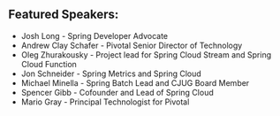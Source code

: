 ## Featured Speakers: 


  * Josh Long - Spring Developer Advocate
  * Andrew Clay Schafer - Pivotal Senior Director of Technology
  * Oleg Zhurakousky - Project lead for Spring Cloud Stream and Spring Cloud Function
  * Jon Schneider - Spring Metrics and Spring Cloud
  * Michael Minella - Spring Batch Lead and CJUG Board Member
  * Spencer Gibb - Cofounder and Lead of Spring Cloud
  * Mario Gray - Principal Technologist for Pivotal

